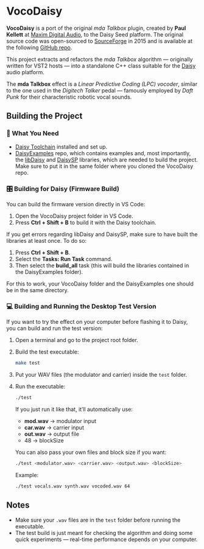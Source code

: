 # VocoDaisy


**VocoDaisy** is a port of the original *mda Talkbox* plugin, created by **Paul Kellett** at [Maxim Digital Audio](http://mda.smartelectronix.com/), to the Daisy Seed platform. The original source code was open-sourced to [SourceForge](https://sourceforge.net/projects/mda-vst/) in 2015 and is available at the following [GitHub repo](https://github.com/pluginguru/mda-effects).

This project extracts and refactors the *mda Talkbox* algorithm — originally written for VST2 hosts — into a standalone C++ class suitable for the [Daisy](https://www.electro-smith.com/daisy) audio platform.

The **mda Talkbox** effect is a *Linear Predictive Coding (LPC) vocoder*, similar to the one used in the *Digitech Talker* pedal — famously employed by *Daft Punk* for their characteristic robotic vocal sounds.


## Building the Project

### 🧰 What You Need

* [Daisy Toolchain](https://daisy.audio/tutorials/toolchain-windows/) installed and set up.
* [DaisyExamples](https://github.com/electro-smith/DaisyExamples) repo, which contains examples and, most importantly, the [libDaisy](https://github.com/electro-smith/libDaisy) and [DaisySP](https://github.com/electro-smith/DaisySP) libraries, which are needed to build the project. Make sure to put it in the same folder where you cloned the VocoDaisy repo.


### 🎛️ Building for Daisy (Firmware Build)

You can build the firmware version directly in VS Code:

1. Open the VocoDaisy project folder in VS Code.
2. Press **Ctrl + Shift + B** to build it with the Daisy toolchain.

If you get errors regarding libDaisy and DaisySP, make sure to have built the libraries at least once. To do so:

1. Press **Ctrl + Shift + B**.
2. Select the **Tasks: Run Task** command.
3. Then select the **build_all** task (this will build the libraries contained in the DaisyExamples folder).

For this to work, your VocoDaisy folder and the DaisyExamples one should be in the same directory.


### 💻 Building and Running the Desktop Test Version

If you want to try the effect on your computer before flashing it to Daisy, you can build and run the test version:

1. Open a terminal and go to the project root folder.

2. Build the test executable:

   ```bash
   make test
   ```

3. Put your WAV files (the modulator and carrier) inside the `test` folder.

4. Run the executable:

   ```bash
   ./test
   ```

   If you just run it like that, it’ll automatically use:

   * **mod.wav** → modulator input
   * **car.wav** → carrier input
   * **out.wav** → output file
   * 48 → blockSize

   You can also pass your own files and block size if you want:

   ```bash
   ./test <modulator.wav> <carrier.wav> <output.wav> <blockSize>
   ```

   Example:

   ```bash
   ./test vocals.wav synth.wav vocoded.wav 64
   ```


## Notes

* Make sure your `.wav` files are in the `test` folder before running the executable.
* The test build is just meant for checking the algorithm and doing some quick experiments — real-time performance depends on your computer.
